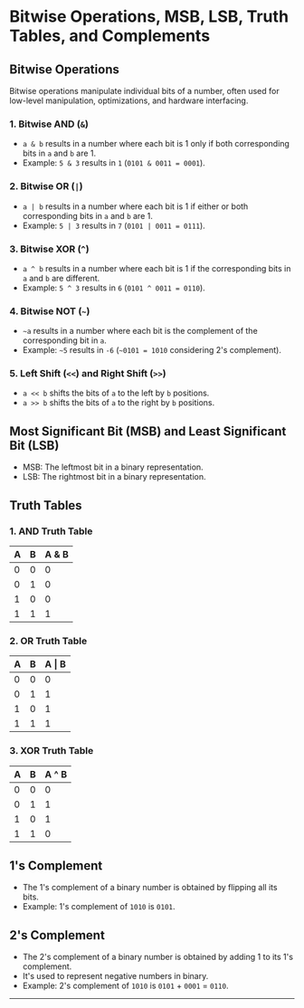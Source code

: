 # Bitwise Operations, MSB, LSB, Truth Tables, and Complements

## Bitwise Operations

Bitwise operations manipulate individual bits of a number, often used for low-level manipulation, optimizations, and hardware interfacing.

### 1. Bitwise AND (`&`)

- `a & b` results in a number where each bit is 1 only if both corresponding bits in `a` and `b` are 1.
- Example: `5 & 3` results in `1` (`0101 & 0011 = 0001`).

### 2. Bitwise OR (`|`)

- `a | b` results in a number where each bit is 1 if either or both corresponding bits in `a` and `b` are 1.
- Example: `5 | 3` results in `7` (`0101 | 0011 = 0111`).

### 3. Bitwise XOR (`^`)

- `a ^ b` results in a number where each bit is 1 if the corresponding bits in `a` and `b` are different.
- Example: `5 ^ 3` results in `6` (`0101 ^ 0011 = 0110`).

### 4. Bitwise NOT (`~`)

- `~a` results in a number where each bit is the complement of the corresponding bit in `a`.
- Example: `~5` results in `-6` (`~0101 = 1010` considering 2's complement).

### 5. Left Shift (`<<`) and Right Shift (`>>`)

- `a << b` shifts the bits of `a` to the left by `b` positions.
- `a >> b` shifts the bits of `a` to the right by `b` positions.

## Most Significant Bit (MSB) and Least Significant Bit (LSB)

- MSB: The leftmost bit in a binary representation.
- LSB: The rightmost bit in a binary representation.

## Truth Tables

### 1. AND Truth Table

| A | B | A & B |
|---|---|-------|
| 0 | 0 |   0   |
| 0 | 1 |   0   |
| 1 | 0 |   0   |
| 1 | 1 |   1   |

### 2. OR Truth Table

| A | B | A \| B |
|---|---|-------|
| 0 | 0 |   0   |
| 0 | 1 |   1   |
| 1 | 0 |   1   |
| 1 | 1 |   1   |

### 3. XOR Truth Table

| A | B | A ^ B |
|---|---|-------|
| 0 | 0 |   0   |
| 0 | 1 |   1   |
| 1 | 0 |   1   |
| 1 | 1 |   0   |

## 1's Complement

- The 1's complement of a binary number is obtained by flipping all its bits.
- Example: 1's complement of `1010` is `0101`.

## 2's Complement

- The 2's complement of a binary number is obtained by adding 1 to its 1's complement.
- It's used to represent negative numbers in binary.
- Example: 2's complement of `1010` is `0101` + `0001` = `0110`.

---
